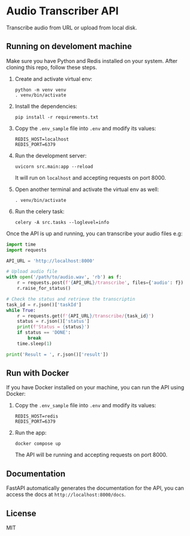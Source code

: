 Audio Transcriber API
=====================
Transcribe audio from URL or upload from local disk.


## Running on develoment machine
Make sure you have Python and Redis installed on your system. After cloning this repo, follow these steps.

1.  Create and activate virtual env:

        python -m venv venv
        . venv/bin/activate

1.  Install the dependencies:

        pip install -r requirements.txt 

1.  Copy the `.env_sample` file into `.env` and modify its values:

        REDIS_HOST=localhost
        REDIS_PORT=6379

1.  Run the development server:

        uvicorn src.main:app --reload

    It will run on `localhost` and accepting requests on port 8000.

1.  Open another terminal and activate the virtual env as well:

        . venv/bin/activate

1.  Run the celery task:

        celery -A src.tasks --loglevel=info

Once the API is up and running, you can transcribe your audio files e.g:

```python 
import time
import requests 

API_URL = 'http://localhost:8000'

# Upload audio file
with open('/path/to/audio.wav', 'rb') as f:
    r = requests.post(f'{API_URL}/transcribe', files={'audio': f})
    r.raise_for_status()

# Check the status and retrieve the transcriptin
task_id = r.json()['taskId']
while True:
    r = requests.get(f'{API_URL}/transcribe/{task_id}')
    status = r.json()['status']
    print(f'Status = {status}')
    if status == 'DONE':
        break
    time.sleep(1)

print('Result = ', r.json()['result'])
```


## Run with Docker
If you have Docker installed on your machine, you can run the API using Docker:

1.  Copy the `.env_sample` file into `.env` and modify its values:

        REDIS_HOST=redis
        REDIS_PORT=6379

1.  Run the app:

        docker compose up

    The API will be running and accepting requests on port 8000.


## Documentation
FastAPI automatically generates the documentation for the API, you can access the docs at `http://localhost:8000/docs`.


## License
MIT
